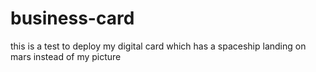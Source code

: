 # business-card
this is a test to deploy my digital card which has a spaceship landing on mars instead of my picture
